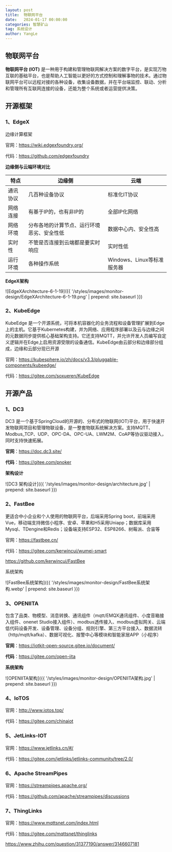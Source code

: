 ```yaml
---
layout: post
title:  物联网平台
date:   2024-01-17 00:00:00
categories: 智慧矿山
tag: 系统设计
author: YangLe
---
```



## 物联网平台 

**物联网平台 (IOT)** 是一种用于构建和管理物联网解决方案的数字平台，是实现万物互联的基础平台，也是帮助人工智能以更好的方式控制和理解事物的技术。通过物联网平台可以远程对接的各种设备，收集设备数据，并在平台端监控、联动、分析和管理所有互联网连接的设备，还能为整个系统或者运营提供决策。



## 开源框架

### 1、EdgeX 

边缘计算框架

官网：https://wiki.edgexfoundry.org/

代码：https://github.com/edgexfoundry



**边缘侧与云端环境对比**

| 特点     | 边缘侧                                     | 云端                       |
| -------- | ------------------------------------------ | -------------------------- |
| 通讯协议 | 几百种设备协议                             | 标准化IT协议               |
| 网络连接 | 有基于IP的，也有非IP的                     | 全部IP化网络               |
| 网络环境 | 分布各地的计算节点、运行环境恶劣、安全性低 | 数据中心内、安全性高       |
| 实时性   | 不管是否连接到云端都是要实时响应           | 实时性低                   |
| 运行环境 | 各种操作系统                               | Windows、Linux等标准服务器 |



**EdgeX架构**

![EdgeXArchitecture-6-1-19]({{ '/styles/images/monitor-design/EdgeXArchitecture-6-1-19.png' | prepend: site.baseurl  }})



### 2、KubeEdge

KubeEdge 是一个开源系统，可将本机容器化的业务流程和设备管理扩展到Edge上的主机。它基于Kubernetes构建，并为网络、应用程序部署以及云与边缘之间的元数据同步提供核心基础架构支持。它还支持MQTT，并允许开发人员编写自定义逻辑并在Edge上启用资源受限的设备通信。KubeEdge由云部分和边缘部分组成，边缘和云部分现已开源

官网：https://kubesphere.io/zh/docs/v3.3/pluggable-components/kubeedge/

代码：https://gitee.com/soxueren/KubeEdge







## 开源产品



### 1、DC3

DC3 是一个基于SpringCloud的开源的、分布式的物联网(IOT)平台，用于快速开发物联网项目和管理物联设备，是一整套物联系统解决方案。支持MQTT、Modbus_TCP、UDP、OPC-DA、OPC-UA、LWM2M、CoAP等协议驱动接入，同时支持快速拓展。

**官网**：https://doc.dc3.site/

**代码**：https://gitee.com/pnoker

**架构设计**

![DC3 架构设计]({{ '/styles/images/monitor-design/architecture.jpg' | prepend: site.baseurl  }})



### 2、FastBee

更适合中小企业和个人使用的物联网平台，后端采用Spring boot，前端采用Vue，移动端支持微信小程序、安卓、苹果和H5采用Uniapp；数据库采用Mysql、TDengine和Redis；设备端支持ESP32、ESP8266、树莓派、合宙等

官网：https://fastbee.cn/

代码：https://gitee.com/kerwincui/wumei-smart

https://github.com/kerwincui/FastBee

系统架构

![FastBee系统架构]({{ '/styles/images/monitor-design/FastBee系统架构.webp' | prepend: site.baseurl  }})



### 3、OPENIITA

包含了品类、物模型、消息转换、通讯组件（mqtt/EMQX通讯组件、小度音箱接入组件、onenet Studio接入组件）、modbus透传接入、modbus虚拟网关、云端低代码设备开发、设备管理、设备分组、规则引擎、第三方平台接入、数据流转（http/mqtt/kafka）、数据可视化、报警中心等模块和智能家居APP（小程序）

**官网**：https://iotkit-open-source.gitee.io/document/

**代码**：https://gitee.com/open-iita

**系统架构**

![OPENIITA架构]({{ '/styles/images/monitor-design/OPENIITA架构.jpg' | prepend: site.baseurl  }})



### 4、IoTOS

官网：http://www.iotos.top/

代码：https://gitee.com/chinaiot



### 5、JetLinks-IOT

官网：https://www.jetlinks.cn/#/

代码：https://gitee.com/jetlinks/jetlinks-community/tree/2.0/



### 6、Apache StreamPipes

官网：https://streampipes.apache.org/

代码：https://github.com/apache/streampipes/discussions



### 7、ThingLinks

官网：https://www.mqttsnet.com/index.html

代码：https://gitee.com/mqttsnet/thinglinks

https://www.zhihu.com/question/31377190/answer/3146607181
